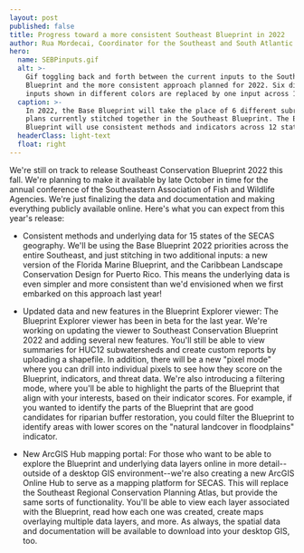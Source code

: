```yaml
---
layout: post
published: false
title: Progress toward a more consistent Southeast Blueprint in 2022
author: Rua Mordecai, Coordinator for the Southeast and South Atlantic Blueprints
hero:
  name: SEBPinputs.gif
  alt: >-
    Gif toggling back and forth between the current inputs to the Southeast
    Blueprint and the more consistent approach planned for 2022. Six different
    inputs shown in different colors are replaced by one input across 12 states.
  caption: >-
    In 2022, the Base Blueprint will take the place of 6 different subregional
    plans currently stitched together in the Southeast Blueprint. The Base
    Blueprint will use consistent methods and indicators across 12 states.
  headerClass: light-text
  float: right
---
```

We're still on track to release Southeast Conservation Blueprint 2022 this fall. We're planning to make it available by late October in time for the annual conference of the Southeastern Association of Fish and Wildlife Agencies. We're just finalizing the data and documentation and making everything publicly available online. Here's what you can expect from this year's release:

- Consistent methods and underlying data for 15 states of the SECAS geography. We'll be using the Base Blueprint 2022 priorities across the entire Southeast, and just stitching in two additional inputs: a new version of the Florida Marine Blueprint, and the Caribbean Landscape Conservation Design for Puerto Rico. This means the underlying data is even simpler and more consistent than we'd envisioned when we first embarked on this approach last year!

- Updated data and new features in the Blueprint Explorer viewer: The Blueprint Explorer viewer has been in beta for the last year. We're working on updating the viewer to Southeast Conservation Blueprint 2022 and adding several new features. You'll still be able to view summaries for HUC12 subwatersheds and create custom reports by uploading a shapefile. In addition, there will be a new "pixel mode" where you can drill into individual pixels to see how they score on the Blueprint, indicators, and threat data. We're also introducing a filtering mode, where you'll be able to highlight the parts of the Blueprint that align with your interests, based on their indicator scores. For example, if you wanted to identify the parts of the Blueprint that are good candidates for riparian buffer restoration, you could filter the Blueprint to identify areas with lower scores on the "natural landcover in floodplains" indicator.

- New ArcGIS Hub mapping portal: For those who want to be able to explore the Blueprint and underlying data layers online in more detail--outside of a desktop GIS environment--we're also creating a new ArcGIS Online Hub to serve as a mapping platform for SECAS. This will replace the Southeast Regional Conservation Planning Atlas, but provide the same sorts of functionality. You'll be able to view each layer associated with the Blueprint, read how each one was created, create maps overlaying multiple data layers, and more. As always, the spatial data and documentation will be available to download into your desktop GIS, too.
